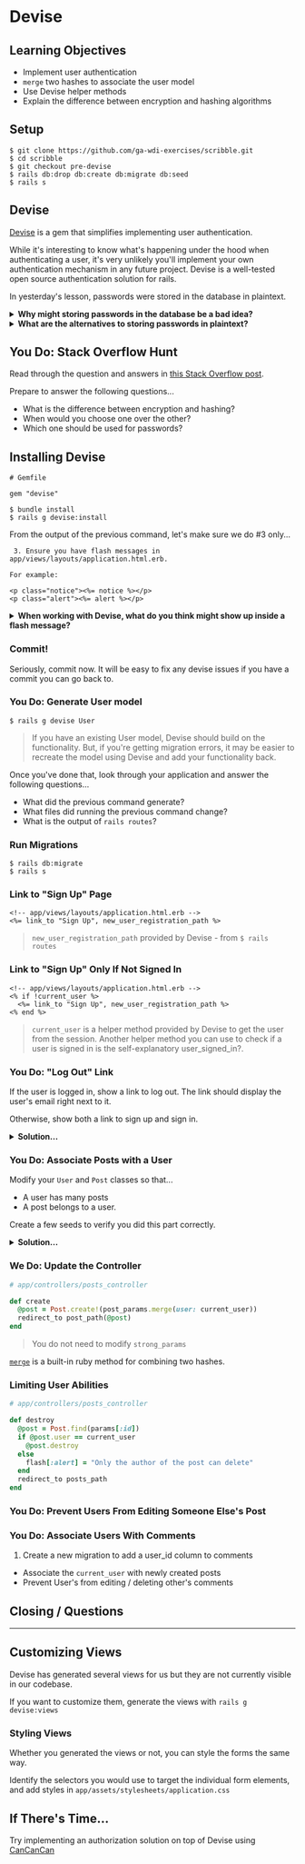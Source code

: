 # Devise

## Learning Objectives

- Implement user authentication
- `merge` two hashes to associate the user model
- Use Devise helper methods
- Explain the difference between encryption and hashing algorithms

## Setup

```
$ git clone https://github.com/ga-wdi-exercises/scribble.git
$ cd scribble
$ git checkout pre-devise
$ rails db:drop db:create db:migrate db:seed
$ rails s
```

## Devise

[Devise](https://github.com/plataformatec/devise#starting-with-rails) is a gem that simplifies implementing user authentication.

While it's interesting to know what's happening under the hood when authenticating a user, it's very unlikely you'll implement your own authentication mechanism in any future project. Devise is a well-tested open source authentication solution for rails.

In yesterday's lesson, passwords were stored in the database in plaintext.

<details>
  <summary><strong>Why might storing passwords in the database be a bad idea?</strong></summary>

  - We might get hacked
  - Some users have the same password for every service (not me)
  - [Plain Text Offenders](http://plaintextoffenders.com/faq/devs)

</details>

<details>
  <summary><strong>What are the alternatives to storing passwords in plaintext?</strong></summary>

  - Hashing
  - Encryption

</details>

## You Do: Stack Overflow Hunt

Read through the question and answers in [this Stack Overflow post](http://stackoverflow.com/questions/4948322/fundamental-difference-between-hashing-and-encryption-algorithms).

Prepare to answer the following questions...
- What is the difference between encryption and hashing?
- When would you choose one over the other?
- Which one should be used for passwords?

## Installing Devise

```
# Gemfile

gem "devise"
```

```
$ bundle install
$ rails g devise:install
```

<!-- AM: Show what the output is -->

From the output of the previous command, let's make sure we do #3 only...

```
 3. Ensure you have flash messages in app/views/layouts/application.html.erb.

For example:

<p class="notice"><%= notice %></p>
<p class="alert"><%= alert %></p>
```

<details>
  <summary><strong>When working with Devise, what do you think might show up inside a flash message?</strong></summary>

  - Whether the user has signed in or out successfully
  - Whether the password is correct/incorrect
  - Whether the username is taken

</details>

### Commit!

Seriously, commit now. It will be easy to fix any devise issues if you have a commit you can go back to.

### You Do: Generate User model

```
$ rails g devise User
```

> If you have an existing User model, Devise should build on the functionality. But, if you're getting migration errors, it may be easier to recreate the model using Devise and add your functionality back.

Once you've done that, look through your application and answer the following questions...
- What did the previous command generate?
- What files did running the previous command change?
- What is the output of `rails routes`?

### Run Migrations

```
$ rails db:migrate
$ rails s
```

### Link to "Sign Up" Page

<!-- AM: Need some copy here. -->

```erb
<!-- app/views/layouts/application.html.erb -->
<%= link_to "Sign Up", new_user_registration_path %>
```

>`new_user_registration_path` provided by Devise - from `$ rails routes`

### Link to "Sign Up" Only If Not Signed In

<!-- AM: Need some copy here. -->

```erb
<!-- app/views/layouts/application.html.erb -->
<% if !current_user %>
  <%= link_to "Sign Up", new_user_registration_path %>
<% end %>
```
> `current_user` is a helper method provided by Devise to get the user from the session. Another helper method you can use to check if a user is signed in is the self-explanatory user_signed_in?.

### You Do: "Log Out" Link

<!-- AM: Show example of this -->

If the user is logged in, show a link to log out. The link should display the user's email right next to it.

Otherwise, show both a link to sign up and sign in.

<details>
  <summary><strong>Solution...</strong></summary>

  ```erb
  <!-- app/views/layouts/application.html.erb -->
  <% if !current_user %>
    <%= link_to "Sign up", new_user_registration_path %>
    <%= link_to "Sign in", new_user_session_path %>
  <% else %>
    <%= link_to "Sign out", destroy_user_session_path, :method => :delete %>
      <%= current_user.email %>
  <% end %>
  ```

  > The delete method needs to be specified. `GET` is the default for the `link_to` helper.

</details>

### You Do: Associate Posts with a User

Modify your `User` and `Post` classes so that...
- A user has many posts
- A post belongs to a user.

Create a few seeds to verify you did this part correctly.

<details>
  <summary><strong>Solution...</strong></summary>

  ```rb
  # app/models/user

  has_many :posts
  ```

  ```rb
  # app/models/post

  belongs_to :user
  ```

  ```
  $ rails g migration add_users_to_posts user:references
  $ rake db:migrate
  ```

</details>

### We Do: Update the Controller

<!-- AM: Need some more copy here, esp. explaining how merge works. -->
<!-- AM: Show equivalent code they already understand. -->
<!-- AM: Also say WHY we would use merge. -->

```rb
# app/controllers/posts_controller

def create
  @post = Post.create!(post_params.merge(user: current_user))
  redirect_to post_path(@post)
end
```

> You do not need to modify `strong_params`

[`merge`](https://ruby-doc.org/core-2.2.0/Hash.html#method-i-merge) is a built-in ruby method for combining two hashes.

### Limiting User Abilities

<!-- AM: Need some copy here. -->

```rb
# app/controllers/posts_controller

def destroy
  @post = Post.find(params[:id])
  if @post.user == current_user
    @post.destroy
  else
    flash[:alert] = "Only the author of the post can delete"
  end
  redirect_to posts_path
end
```

### You Do: Prevent Users From Editing Someone Else's Post

<!-- AM: There's nothing in here. -->

### You Do: Associate Users With Comments

1. Create a new migration to add a user_id column to comments
- Associate the `current_user` with newly created posts
- Prevent User's from editing / deleting other's comments

## Closing / Questions

------------

## Customizing Views

Devise has generated several views for us but they are not currently visible in our
codebase.

If you want to customize them, generate the views with `rails g devise:views`

### Styling Views

Whether you generated the views or not, you can style the forms the same way.

Identify the selectors you would use to target the individual form elements, and add
styles in `app/assets/stylesheets/application.css`

## If There's Time...

Try implementing an authorization solution on top of Devise using [CanCanCan](https://github.com/ga-wdi-lessons/cancancan)
